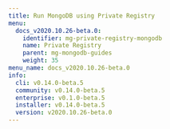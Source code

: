 ```yaml
---
title: Run MongoDB using Private Registry
menu:
  docs_v2020.10.26-beta.0:
    identifier: mg-private-registry-mongodb
    name: Private Registry
    parent: mg-mongodb-guides
    weight: 35
menu_name: docs_v2020.10.26-beta.0
info:
  cli: v0.14.0-beta.5
  community: v0.14.0-beta.5
  enterprise: v0.1.0-beta.5
  installer: v0.14.0-beta.5
  version: v2020.10.26-beta.0
---
```


